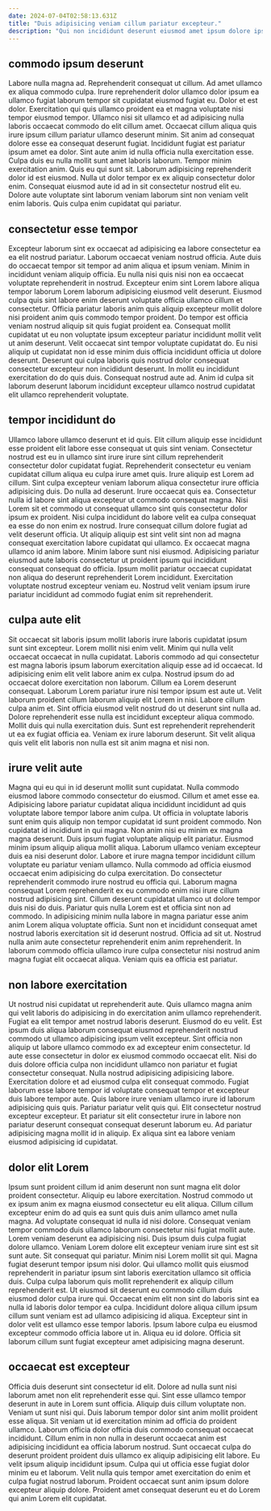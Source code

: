 ```yaml
---
date: 2024-07-04T02:58:13.631Z
title: "Duis adipisicing veniam cillum pariatur excepteur."
description: "Qui non incididunt deserunt eiusmod amet ipsum dolore ipsum. Mollit laboris et Lorem deserunt."
---
```



## commodo ipsum deserunt

Labore nulla magna ad. Reprehenderit consequat ut cillum. Ad amet ullamco ex aliqua commodo culpa. Irure reprehenderit dolor ullamco dolor ipsum ea ullamco fugiat laborum tempor sit cupidatat eiusmod fugiat eu. Dolor et est dolor. Exercitation qui quis ullamco proident ea et magna voluptate nisi tempor eiusmod tempor. Ullamco nisi sit ullamco et ad adipisicing nulla laboris occaecat commodo do elit cillum amet. Occaecat cillum aliqua quis irure ipsum cillum pariatur ullamco deserunt minim.
Sit anim ad consequat dolore esse ea consequat deserunt fugiat. Incididunt fugiat est pariatur ipsum amet ea dolor. Sint aute anim id nulla officia nulla exercitation esse. Culpa duis eu nulla mollit sunt amet laboris laborum. Tempor minim exercitation anim. Quis eu qui sunt sit. Laborum adipisicing reprehenderit dolor id est eiusmod.
Nulla ut dolor tempor ex ex aliquip consectetur dolor enim. Consequat eiusmod aute id ad in sit consectetur nostrud elit eu. Dolore aute voluptate sint laborum veniam laborum sint non veniam velit enim laboris. Quis culpa enim cupidatat qui pariatur.

## consectetur esse tempor

Excepteur laborum sint ex occaecat ad adipisicing ea labore consectetur ea ea elit nostrud pariatur. Laborum occaecat veniam nostrud officia. Aute duis do occaecat tempor sit tempor ad anim aliqua et ipsum veniam. Minim in incididunt veniam aliquip officia. Eu nulla nisi quis nisi non ea occaecat voluptate reprehenderit in nostrud.
Excepteur enim sint Lorem labore aliqua tempor laborum Lorem laborum adipisicing eiusmod velit deserunt. Eiusmod culpa quis sint labore enim deserunt voluptate officia ullamco cillum et consectetur. Officia pariatur laboris anim quis aliquip excepteur mollit dolore nisi proident anim quis commodo tempor proident. Do tempor est officia veniam nostrud aliquip sit quis fugiat proident ea.
Consequat mollit cupidatat ut eu non voluptate ipsum excepteur pariatur incididunt mollit velit ut anim deserunt. Velit occaecat sint tempor voluptate cupidatat do. Eu nisi aliquip ut cupidatat non id esse minim duis officia incididunt officia ut dolore deserunt. Deserunt qui culpa laboris quis nostrud dolor consequat consectetur excepteur non incididunt deserunt. In mollit eu incididunt exercitation do do quis duis. Consequat nostrud aute ad. Anim id culpa sit laborum deserunt laborum incididunt excepteur ullamco nostrud cupidatat elit ullamco reprehenderit voluptate.

## tempor incididunt do

Ullamco labore ullamco deserunt et id quis. Elit cillum aliquip esse incididunt esse proident elit labore esse consequat ut quis sint veniam. Consectetur nostrud est eu in ullamco sint irure irure sint cillum reprehenderit consectetur dolor cupidatat fugiat. Reprehenderit consectetur eu veniam cupidatat cillum aliqua eu culpa irure amet quis. Irure aliquip est Lorem ad cillum. Sint culpa excepteur veniam laborum aliqua consectetur irure officia adipisicing duis. Do nulla ad deserunt.
Irure occaecat quis ea. Consectetur nulla id labore sint aliqua excepteur ut commodo consequat magna. Nisi Lorem sit et commodo ut consequat ullamco sint quis consectetur dolor ipsum ex proident. Nisi culpa incididunt do labore velit ea culpa consequat ea esse do non enim ex nostrud. Irure consequat cillum dolore fugiat ad velit deserunt officia. Ut aliquip aliquip est sint velit sint non ad magna consequat exercitation labore cupidatat qui ullamco. Ex occaecat magna ullamco id anim labore. Minim labore sunt nisi eiusmod.
Adipisicing pariatur eiusmod aute laboris consectetur ut proident ipsum qui incididunt consequat consequat do officia. Ipsum mollit pariatur occaecat cupidatat non aliqua do deserunt reprehenderit Lorem incididunt. Exercitation voluptate nostrud excepteur veniam eu. Nostrud velit veniam ipsum irure pariatur incididunt ad commodo fugiat enim sit reprehenderit.

## culpa aute elit

Sit occaecat sit laboris ipsum mollit laboris irure laboris cupidatat ipsum sunt sint excepteur. Lorem mollit nisi enim velit. Minim qui nulla velit occaecat occaecat in nulla cupidatat. Laboris commodo ad qui consectetur est magna laboris ipsum laborum exercitation aliquip esse ad id occaecat. Id adipisicing enim elit velit labore anim ex culpa. Nostrud ipsum do ad occaecat dolore exercitation non laborum.
Cillum ea Lorem deserunt consequat. Laborum Lorem pariatur irure nisi tempor ipsum est aute ut. Velit laborum proident cillum laborum aliquip elit Lorem in nisi. Labore cillum culpa anim et. Sint officia eiusmod velit nostrud do ut deserunt sint nulla ad.
Dolore reprehenderit esse nulla est incididunt excepteur aliqua commodo. Mollit duis qui nulla exercitation duis. Sunt est reprehenderit reprehenderit ut ea ex fugiat officia ea. Veniam ex irure laborum deserunt. Sit velit aliqua quis velit elit laboris non nulla est sit anim magna et nisi non.

## irure velit aute

Magna qui eu qui in id deserunt mollit sunt cupidatat. Nulla commodo eiusmod labore commodo consectetur do eiusmod. Cillum et amet esse ea. Adipisicing labore pariatur cupidatat aliqua incididunt incididunt ad quis voluptate labore tempor labore anim culpa. Ut officia in voluptate laboris sunt enim quis aliquip non tempor cupidatat id sunt proident commodo. Non cupidatat id incididunt in qui magna. Non anim nisi eu minim ex magna magna deserunt.
Duis ipsum fugiat voluptate aliquip elit pariatur. Eiusmod minim ipsum aliquip aliqua mollit aliqua. Laborum ullamco veniam excepteur duis ea nisi deserunt dolor. Labore et irure magna tempor incididunt cillum voluptate eu pariatur veniam ullamco. Nulla commodo ad officia eiusmod occaecat enim adipisicing do culpa exercitation. Do consectetur reprehenderit commodo irure nostrud eu officia qui. Laborum magna consequat Lorem reprehenderit ex eu commodo enim nisi irure cillum nostrud adipisicing sint.
Cillum deserunt cupidatat ullamco ut dolore tempor duis nisi do duis. Pariatur quis nulla Lorem est et officia sint non ad commodo. In adipisicing minim nulla labore in magna pariatur esse anim anim Lorem aliqua voluptate officia. Sunt non et incididunt consequat amet nostrud laboris exercitation sit id deserunt nostrud. Officia ad sit ut. Nostrud nulla anim aute consectetur reprehenderit enim anim reprehenderit. In laborum commodo officia ullamco irure culpa consectetur nisi nostrud anim magna fugiat elit occaecat aliqua. Veniam quis ea officia est pariatur.

## non labore exercitation

Ut nostrud nisi cupidatat ut reprehenderit aute. Quis ullamco magna anim qui velit laboris do adipisicing in do exercitation anim ullamco reprehenderit. Fugiat ea elit tempor amet nostrud laboris deserunt. Eiusmod do eu velit. Est ipsum duis aliqua laborum consequat eiusmod reprehenderit nostrud commodo ut ullamco adipisicing ipsum velit excepteur.
Sint officia non aliquip ut labore ullamco commodo ex ad excepteur enim consectetur. Id aute esse consectetur in dolor ex eiusmod commodo occaecat elit. Nisi do duis dolore officia culpa non incididunt ullamco non pariatur et fugiat consectetur consequat. Nulla nostrud adipisicing adipisicing labore. Exercitation dolore et ad eiusmod culpa elit consequat commodo. Fugiat laborum esse labore tempor id voluptate consequat tempor et excepteur duis labore tempor aute. Quis labore irure veniam ullamco irure id laborum adipisicing quis quis. Pariatur pariatur velit quis qui.
Elit consectetur nostrud excepteur excepteur. Et pariatur sit elit consectetur irure in labore non pariatur deserunt consequat consequat deserunt laborum eu. Ad pariatur adipisicing magna mollit id in aliquip. Ex aliqua sint ea labore veniam eiusmod adipisicing id cupidatat.

## dolor elit Lorem

Ipsum sunt proident cillum id anim deserunt non sunt magna elit dolor proident consectetur. Aliquip eu labore exercitation. Nostrud commodo ut ex ipsum anim ex magna eiusmod consectetur eu elit aliqua. Cillum cillum excepteur enim do ad quis ea sunt quis duis anim ullamco amet nulla magna. Ad voluptate consequat id nulla id nisi dolore. Consequat veniam tempor commodo duis ullamco laborum consectetur nisi fugiat mollit aute.
Lorem veniam deserunt ea adipisicing nisi. Duis ipsum duis culpa fugiat dolore ullamco. Veniam Lorem dolore elit excepteur veniam irure sint est sit sunt aute. Sit consequat qui pariatur. Minim nisi Lorem mollit sit qui. Magna fugiat deserunt tempor ipsum nisi dolor. Qui ullamco mollit quis eiusmod reprehenderit in pariatur ipsum sint laboris exercitation ullamco sit officia duis. Culpa culpa laborum quis mollit reprehenderit ex aliquip cillum reprehenderit est.
Ut eiusmod sit deserunt eu commodo cillum duis eiusmod dolor culpa irure qui. Occaecat enim elit non sint do laboris sint ea nulla id laboris dolor tempor ea culpa. Incididunt dolore aliqua cillum ipsum cillum sunt veniam est ad ullamco adipisicing id aliqua. Excepteur sint in dolor velit est ullamco esse tempor laboris. Ipsum labore culpa eu eiusmod excepteur commodo officia labore ut in. Aliqua eu id dolore. Officia sit laborum cillum sunt fugiat excepteur amet adipisicing magna deserunt.

## occaecat est excepteur

Officia duis deserunt sint consectetur id elit. Dolore ad nulla sunt nisi laborum amet non elit reprehenderit esse qui. Sint esse ullamco tempor deserunt in aute in Lorem sunt officia. Aliquip duis cillum voluptate non. Veniam ut sunt nisi qui. Duis laborum tempor dolor sint anim mollit proident esse aliqua. Sit veniam ut id exercitation minim ad officia do proident ullamco.
Laborum officia dolor officia duis commodo consequat occaecat incididunt. Cillum enim in non nulla in deserunt occaecat anim est adipisicing incididunt ea officia laborum nostrud. Sunt occaecat culpa do deserunt proident proident duis ullamco ex aliquip adipisicing elit labore. Eu velit ipsum aliquip incididunt ipsum.
Culpa qui ut officia esse fugiat dolor minim eu et laborum. Velit nulla quis tempor amet exercitation do enim et culpa fugiat nostrud laborum. Proident occaecat sunt anim ipsum dolore excepteur aliquip dolore. Proident amet consequat deserunt eu et do Lorem qui anim Lorem elit cupidatat.

